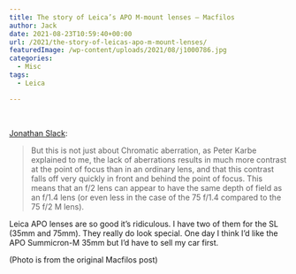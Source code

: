 ```yaml
---
title: The story of Leica’s APO M-mount lenses – Macfilos
author: Jack
date: 2021-08-23T10:59:40+00:00
url: /2021/the-story-of-leicas-apo-m-mount-lenses/
featuredImage: /wp-content/uploads/2021/08/j1000786.jpg
categories:
  - Misc
tags:
  - Leica

---
```

<!--kg-card-begin: html-->&nbsp;

[Jonathan Slack][1]:

<blockquote class="wp-block-quote">
  <p>
    But this is not just about Chromatic aberration, as Peter Karbe explained to me, the lack of aberrations results in much more contrast at the point of focus than in an ordinary lens, and that this contrast falls off very quickly in front and behind the point of focus. This means that an f/2 lens can appear to have the same depth of field as an f/1.4 lens (or even less in the case of the 75 f/1.4 compared to the 75 f/2 M lens).
  </p>
</blockquote>

Leica APO lenses are so good it&#8217;s ridiculous. I have two of them for the SL (35mm and 75mm). They really do look special. One day I think I&#8217;d like the APO Summicron-M 35mm but I&#8217;d have to sell my car first.

(Photo is from the original Macfilos post)

<!--kg-card-end: html-->

 [1]: https://www.macfilos.com/author/jonathan-slack/
